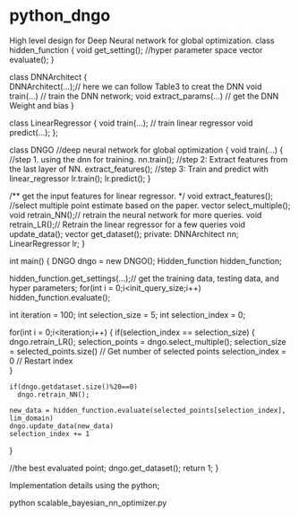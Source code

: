 # python_dngo

High level design for Deep Neural network for global optimization.
class hidden_function
{
  void get_setting(); //hyper parameter space 
  vector<float> evaluate();
}

class DNNArchitect 
{  
  DNNArchitect(...);// here we can follow Table3 to creat the DNN
  void train(...) // train the DNN network;
  void extract_params(...) // get the DNN Weight and bias
}

class LinearRegressor
{
  void train(...); // train linear regressor
  void predict(...);
};

class DNGO //deep neural network for global optimization
{
  void train(...)
  {
    //step 1. using the dnn for training.
    nn.train();
    //step 2: Extract features from the last layer of NN.
    extract_features();
    //step 3: Train and predict with linear_regressor
    lr.train();
    lr.predict();
  }

  /**
  get the input features for linear regressor.
  */
  void extract_features();  
  //select multiple point estimate based on the paper.
  vector<float> select_multiple();
  void retrain_NN();// retrain the neural network for more queries.
  void retrain_LR();// Retrain the linear regressor for a few queries
  void update_data();
  vector<float> get_dataset();
private:
  DNNArchitect nn;
  LinearRegressor lr;
 }


int main()
{
  DNGO dngo = new DNGO();
  Hidden_function hidden_function;

  hidden_function.get_settings(...);// get the training data, testing data, and hyper parameters;
  for(int i = 0;i<init_query_size;i++)
    hidden_function.evaluate();

  int iteration = 100;
  int selection_size = 5;
  int selection_index = 0;

  for(int i = 0;i<iteration;i++)
  {
    if(selection_index == selection_size)
    {
      dngo.retrain_LR();
      selection_points = dngo.select_multiple();
      selection_size    = selected_points.size()  // Get number of selected points
      selection_index = 0                         // Restart index   
    }

    if(dngo.getdataset.size()%20==0)
      dngo.retrain_NN();

    new_data = hidden_function.evaluate(selected_points[selection_index], lim_domain)
    dngo.update_data(new_data)
    selection_index += 1
  }

  //the best evaluated point;
  dngo.get_dataset();
  return 1;
}


Implementation details using the python;


python scalable_bayesian_nn_optimizer.py




